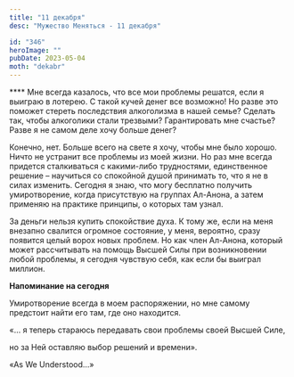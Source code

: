 ```yaml
---
title: "11 декабря"
desc: "Мужество Меняться - 11 декабря"

id: "346"
heroImage: ""
pubDate: 2023-05-04
moth: "dekabr"
---
```


\*\*\*\* Мне всегда казалось, что все мои проблемы решатся, если я выиграю в
лотерею. С такой кучей денег все возможно! Но разве это поможет стереть
последствия алкоголизма в нашей семье? Сделать так, чтобы алкоголики стали
трезвыми? Гарантировать мне счастье? Разве я не самом деле хочу больше денег?

Конечно, нет. Больше всего на свете я хочу, чтобы мне было хорошо. Ничто не
устранит все проблемы из моей жизни. Но раз мне всегда придется сталкиваться с
какими-либо трудностями, единственное решение – научиться со спокойной душой
принимать то, что я не в силах изменить. Сегодня я знаю, что могу бесплатно
получить умиротворение, когда присутствую на группах Ал-Анона, а затем
применяю на практике принципы, о которых там узнал.

За деньги нельзя купить спокойствие духа. К тому же, если на меня внезапно
свалится огромное состояние, у меня, вероятно, сразу появится целый ворох
новых проблем. Но как член Ал-Анона, который может рассчитывать на помощь
Высшей Силы при возникновении любой проблемы, я сегодня чувствую себя, как
если бы выиграл миллион.

**Напоминание на сегодня**

Умиротворение всегда в моем распоряжении, но мне самому предстоит найти его
там, где оно находится.

«… я теперь стараюсь передавать свои проблемы своей Высшей Силе,

но за Ней оставляю выбор решений и времени».

«As We Understood…»
